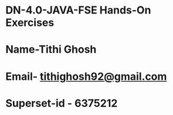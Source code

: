 # DN-4.0-JAVA-FSE Hands-On Exercises
# Name-Tithi Ghosh
# Email- tithighosh92@gmail.com
# Superset-id - 6375212
